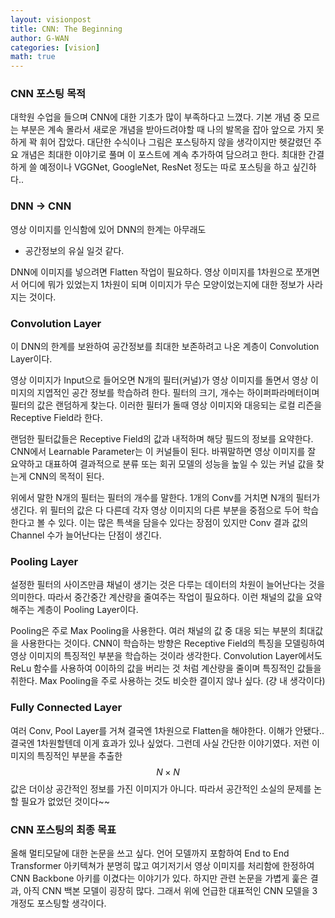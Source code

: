 ```yaml
---
layout: visionpost
title: CNN: The Beginning
author: G-WAN
categories: [vision]
math: true
---
```





### CNN 포스팅 목적
대학원 수업을 들으며 CNN에 대한 기초가 많이 부족하다고 느꼈다.
기본 개념 중 모르는 부분은 계속 몰라서
새로운 개념을 받아드려야할 때 나의 발목을 잡아 앞으로 가지 못하게 꽉 휘어 잡았다.
대단한 수식이나 그림은 포스팅하지 않을 생각이지만
헷갈렸던 주요 개념은 최대한 이야기로 풀며 이 포스트에 계속 추가하여 담으려고 한다.
최대한 간결하게 쓸 예정이나 VGGNet, GoogleNet, ResNet 정도는 따로 포스팅을 하고 싶긴하다..





### DNN -> CNN
영상 이미지를 인식함에 있어 DNN의 한계는 아무래도
- 공간정보의 유실
일것 같다.



DNN에 이미지를 넣으려면 Flatten 작업이 필요하다.
영상 이미지를 1차원으로 쪼개면서 어디에 뭐가 있었는지
1차원이 되며 이미지가 무슨 모양이었는지에 대한 정보가 사라지는 것이다.





### Convolution Layer
이 DNN의 한계를 보완하여 공간정보를 최대한 보존하려고 나온 계층이 Convolution Layer이다.



영상 이미지가 Input으로 들어오면
N개의 필터(커널)가 영상 이미지를 돌면서 영상 이미지의 지엽적인 공간 정보를 학습하려 한다.
필터의 크기, 개수는 하이퍼파라메터이며 필터의 값은 랜덤하게 찾는다.
이러한 필터가 돌때 영상 이미지와 대응되는 로컬 리즌을 Receptive Field라 한다.



랜덤한 필터값들은  Receptive Field의 값과 내적하며 해당 필드의 정보를 요약한다.
CNN에서 Learnable Parameter는 이 커널들이 된다.
바꿔말하면 영상 이미지를 잘 요약하고 대표하여 
결과적으로 분류 또는 회귀 모델의 성능을 높일 수 있는 
커널 값을 찾는게 CNN의 목적이 된다.



위에서 말한 N개의 필터는 필터의 개수를 말한다.
1개의 Conv를 거치면 N개의 필터가 생긴다.
위 필터의 값은 다 다른데 각자 영상 이미지의 다른 부분을 중점으로 두어 학습한다고 볼 수 있다.
이는 많은 특색을 담을수 있다는 장점이 있지만
Conv 결과 값의 Channel 수가 늘어난다는 단점이 생긴다.






### Pooling Layer
설정한 필터의 사이즈만큼 채널이 생기는 것은 다루는 데이터의 차원이 늘어난다는 것을 의미한다.
따라서 중간중간 계산량을 줄여주는 작업이 필요하다.
이런 채널의 값을 요약해주는 계층이 Pooling Layer이다.



Pooling은 주로 Max Pooling을 사용한다. 여러 채널의 값 중 대응 되는 부분의 최대값을 사용한다는 것이다.
CNN이 학습하는 방향은 Receptive Field의 특징을 모델링하여 영상 이미지의 특징적인 부분을 학습하는 것이라 생각한다. 
Convolution Layer에서도 ReLu 함수를 사용하여 0이하의 값을 버리는 것 처럼
계산량을 줄이며 특징적인 값들을 취한다.
Max Pooling을 주로 사용하는 것도 비슷한 결이지 않나 싶다.
(걍 내 생각이다)






### Fully Connected Layer
여러 Conv, Pool Layer를 거쳐 결국엔 1차원으로 Flatten을 해야한다.
이해가 안됐다.. 결국엔 1차원할텐데 이게 효과가 있나 싶었다.
그런데 사실 간단한 이야기였다.
저런 이미지의 특징적인 부분을 추출한
$$N \times N$$ 값은 더이상 공간적인 정보를 가진 이미지가 아니다.
따라서 공간적인 소실의 문제를 논할 필요가 없었던 것이다~~





### CNN 포스팅의 최종 목표
올해 멀티모달에 대한 논문을 쓰고 싶다.
언어 모델까지 포함하여 End to End Transformer 아키텍쳐가 분명히 많고
여기저기서 영상 이미지를 처리함에 한정하여 CNN Backbone 아키를 이겼다는 이야기가 있다.
하지만 관련 논문을 가볍게 훑은 결과, 아직 CNN 백본 모델이 굉장히 많다.
그래서 위에 언급한 대표적인 CNN 모델을 3개정도 포스팅할 생각이다.



